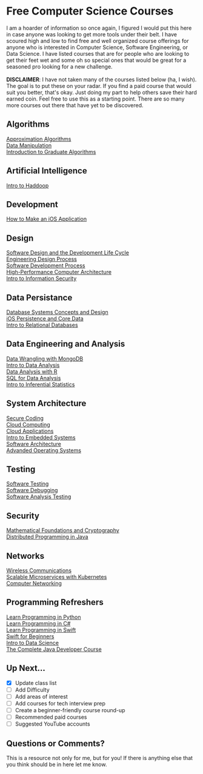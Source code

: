# Free Computer Science Courses
I am a hoarder of information so once again, I figured I would put this here in case anyone was looking to get more tools under their belt. I have scoured high and low to find free and well organized course offerings for anyone who is interested in Computer Science, Software Engineering, or Data Science. I have listed courses that are for people who are looking to get their feet wet and some oh so special ones that would be great for a seasoned pro looking for a new challenge.
\
\
**DISCLAIMER**: I have not taken many of the courses listed below (ha, I wish). The goal is to put these on your radar. If you find a paid course that would suit you better, that's okay. Just doing my part to help others save their hard earned coin. Feel free to use this as a starting point. There are so many more courses out there that have yet to be discovered.


## Algorithms
[Approximation Algorithms](https://www.coursera.org/learn/approximation-algorithms?utm_medium=coursera&utm_source=looker&utm_campaign=coursematch) \
[Data Manipulation](https://www.coursera.org/learn/data-manipulation?utm_medium=coursera&utm_source=looker&utm_campaign=coursematch) \
[Introduction to Graduate Algorithms](https://www.udacity.com/course/introduction-to-graduate-algorithms--ud401) 


## Artificial Intelligence
[Intro to Haddoop](https://www.udacity.com/course/intro-to-hadoop-and-mapreduce--ud617) 

## Development
[How to Make an iOS Application](https://www.udacity.com/course/how-to-make-an-ios-app--ud607) 

## Design
[Software Design and the Development Life Cycle](https://www.coursera.org/learn/software-design-development-life-cycle?utm_medium=coursera&utm_source=looker&utm_campaign=coursematch) \
[Engineering Design Process](https://www.coursera.org/learn/engineering-design-process-fusion-360?utm_medium=coursera&utm_source=looker&utm_campaign=coursematch) \
[Software Development Process](https://www.udacity.com/course/software-development-process--ud805) \
[High-Performance Computer Architecture](https://www.udacity.com/course/high-performance-computer-architecture--ud007) \
[Intro to Information Security](https://www.udacity.com/course/intro-to-information-security--ud459) 

## Data Persistance
[Database Systems Concepts and Design](https://www.udacity.com/course/database-systems-concepts-design--ud150) \
[iOS Persistence and Core Data](https://www.udacity.com/course/ios-persistence-and-core-data--ud325) \
[Intro to Relational Databases](https://www.udacity.com/course/intro-to-relational-databases--ud197) 


## Data Engineering and Analysis
[Data Wrangling with MongoDB](https://www.udacity.com/course/data-wrangling-with-mongodb--ud032) \
[Intro to Data Analysis](https://www.udacity.com/course/intro-to-data-analysis--ud170) \
[Data Analysis with R](https://www.udacity.com/course/data-analysis-with-r--ud651) \
[SQL for Data Analysis](https://www.udacity.com/course/sql-for-data-analysis--ud198) \
[Intro to Inferential Statistics](https://www.udacity.com/course/intro-to-inferential-statistics--ud201) 



## System Architecture
[Secure Coding](https://www.coursera.org/specializations/secure-coding-practices#enroll) \
[Cloud Computing](https://www.coursera.org/learn/cloud-computing?utm_medium=coursera&utm_source=looker&utm_campaign=coursematch) \
[Cloud Applications](https://www.coursera.org/learn/cloud-applications-part1?utm_medium=coursera&utm_source=looker&utm_campaign=coursematch) \
[Intro to Embedded Systems](https://www.coursera.org/learn/introduction-embedded-systems?utm_medium=coursera&utm_source=looker&utm_campaign=coursematch) \
[Software Architecture](https://www.udacity.com/course/software-architecture-design--ud821) \
[Advanded Operating Systems](https://www.udacity.com/course/advanced-operating-systems--ud189)


## Testing
[Software Testing](https://www.udacity.com/course/software-testing--cs258) \
[Software Debugging](https://www.udacity.com/course/software-debugging--cs259) \
[Software Analysis Testing](https://www.udacity.com/course/software-analysis-testing--ud333)


## Security
[Mathematical Foundations and Cryptography](https://www.coursera.org/learn/mathematical-foundations-cryptography?utm_medium=coursera&utm_source=looker&utm_campaign=coursematch) \
[Distributed Programming in Java](https://www.coursera.org/learn/distributed-programming-in-java?utm_medium=coursera&utm_source=looker&utm_campaign=coursematch) 


## Networks
[Wireless Communications](https://www.coursera.org/learn/wireless-communications?utm_medium=coursera&utm_source=looker&utm_campaign=coursematch) \
[Scalable Microservices with Kubernetes](https://www.udacity.com/course/scalable-microservices-with-kubernetes--ud615) \
[Computer Networking](https://www.udacity.com/course/computer-networking--ud436) 


## Programming Refreshers
[Learn Programming in Python](https://www.coursera.org/projects/learn-programming-python) \
[Learn Programming in C#](https://www.coursera.org/projects/learn-programming-csharp) \
[Learn Programming in Swift](https://www.udacity.com/course/learn-swift-programming-syntax--ud902) \
[Swift for Beginners](https://www.udacity.com/course/swift-for-beginners--ud1022) \
[Intro to Data Science](https://www.udacity.com/course/intro-to-data-science--ud359) \
[The Complete Java Developer Course](https://www.udemy.com/course/java-the-complete-java-developer-course/) 

## Up Next...
- [x] Update class list
- [ ] Add Difficulty
- [ ] Add areas of interest
- [ ] Add courses for tech interview prep
- [ ] Create a beginner-friendly course round-up
- [ ] Recommended paid courses
- [ ] Suggested YouTube accounts

## Questions or Comments?
This is a resource not only for me, but for you! If there is anything else that you think should be in here let me know.
